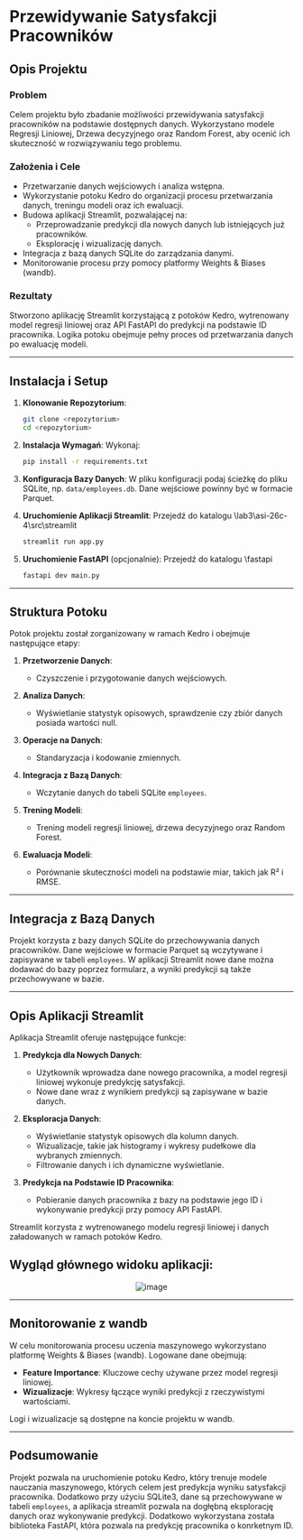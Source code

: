 # Przewidywanie Satysfakcji Pracowników

## Opis Projektu

### Problem
Celem projektu było zbadanie możliwości przewidywania satysfakcji pracowników na podstawie dostępnych danych. Wykorzystano modele Regresji Liniowej, Drzewa decyzyjnego oraz Random Forest, aby ocenić ich skuteczność w rozwiązywaniu tego problemu.

### Założenia i Cele
- Przetwarzanie danych wejściowych i analiza wstępna.
- Wykorzystanie potoku Kedro do organizacji procesu przetwarzania danych, treningu modeli oraz ich ewaluacji.
- Budowa aplikacji Streamlit, pozwalającej na:
  - Przeprowadzanie predykcji dla nowych danych lub istniejących już pracowników.
  - Eksplorację i wizualizację danych.
- Integracja z bazą danych SQLite do zarządzania danymi.
- Monitorowanie procesu przy pomocy platformy Weights & Biases (wandb).

### Rezultaty
Stworzono aplikację Streamlit korzystającą z potoków Kedro, wytrenowany model regresji liniowej oraz API FastAPI do predykcji na podstawie ID pracownika. Logika potoku obejmuje pełny proces od przetwarzania danych po ewaluację modeli.

---

## Instalacja i Setup

1. **Klonowanie Repozytorium**:
   ```bash
   git clone <repozytorium>
   cd <repozytorium>
   ```

2. **Instalacja Wymagań**:
   Wykonaj:
   ```bash
   pip install -r requirements.txt
   ```

3. **Konfiguracja Bazy Danych**:
   W pliku konfiguracji podaj ścieżkę do pliku SQLite, np. `data/employees.db`. Dane wejściowe powinny być w formacie Parquet.

4. **Uruchomienie Aplikacji Streamlit**:
   Przejedź do katalogu \lab3\asi-26c-4\src\streamlit
   ```bash
   streamlit run app.py
   ```

5. **Uruchomienie FastAPI** (opcjonalnie):
   Przejedź do katalogu \fastapi
   ```bash
   fastapi dev main.py
   ```

---

## Struktura Potoku
Potok projektu został zorganizowany w ramach Kedro i obejmuje następujące etapy:

1. **Przetworzenie Danych**:
   - Czyszczenie i przygotowanie danych wejściowych.

2. **Analiza Danych**:
   - Wyświetlanie statystyk opisowych, sprawdzenie czy zbiór danych posiada wartości null.

3. **Operacje na Danych**:
   - Standaryzacja i kodowanie zmiennych.

4. **Integracja z Bazą Danych**:
   - Wczytanie danych do tabeli SQLite `employees`.

5. **Trening Modeli**:
   - Trening modeli regresji liniowej, drzewa decyzyjnego oraz Random Forest.

6. **Ewaluacja Modeli**:
   - Porównanie skuteczności modeli na podstawie miar, takich jak R² i RMSE.

---

## Integracja z Bazą Danych

Projekt korzysta z bazy danych SQLite do przechowywania danych pracowników. Dane wejściowe w formacie Parquet są wczytywane i zapisywane w tabeli `employees`. W aplikacji Streamlit nowe dane można dodawać do bazy poprzez formularz, a wyniki predykcji są także przechowywane w bazie.

---

## Opis Aplikacji Streamlit
Aplikacja Streamlit oferuje następujące funkcje:

1. **Predykcja dla Nowych Danych**:
   - Użytkownik wprowadza dane nowego pracownika, a model regresji liniowej wykonuje predykcję satysfakcji.
   - Nowe dane wraz z wynikiem predykcji są zapisywane w bazie danych.

2. **Eksploracja Danych**:
   - Wyświetlanie statystyk opisowych dla kolumn danych.
   - Wizualizacje, takie jak histogramy i wykresy pudełkowe dla wybranych zmiennych.
   - Filtrowanie danych i ich dynamiczne wyświetlanie.

3. **Predykcja na Podstawie ID Pracownika**:
   - Pobieranie danych pracownika z bazy na podstawie jego ID i wykonywanie predykcji przy pomocy API FastAPI.

Streamlit korzysta z wytrenowanego modelu regresji liniowej i danych załadowanych w ramach potoków Kedro.

## Wygląd głównego widoku aplikacji: 

<div align="center">
  <img src="https://github.com/user-attachments/assets/27bdc7f7-1ed2-4f53-9441-b4620e78274a" alt="image" />
</div>

---

## Monitorowanie z wandb
W celu monitorowania procesu uczenia maszynowego wykorzystano platformę Weights & Biases (wandb). Logowane dane obejmują:

- **Feature Importance**: Kluczowe cechy używane przez model regresji liniowej.
- **Wizualizacje**: Wykresy łączące wyniki predykcji z rzeczywistymi wartościami.

Logi i wizualizacje są dostępne na koncie projektu w wandb.

---

## Podsumowanie
Projekt pozwala na uruchomienie potoku Kedro, który trenuje modele nauczania maszynowego, których celem jest predykcja wyniku satysfakcji pracownika. Dodatkowo przy użyciu SQLite3,
dane są przechowywane w tabeli `employees`, a aplikacja streamlit pozwala na dogłębną eksplorację danych oraz wykonywanie predykcji. Dodatkowo wykorzystana została biblioteka FastAPI, która pozwala na predykcję
pracownika o konrketnym ID.

